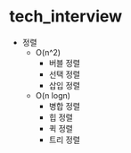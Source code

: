 # tech_interview


- 정렬
  - O(n^2)
    - 버블 정렬
    - 선택 정렬
    - 삽입 정렬
  - O(n logn)
    - 병합 정렬
    - 힙 정렬
    - 퀵 정렬
    - 트리 정렬
  
